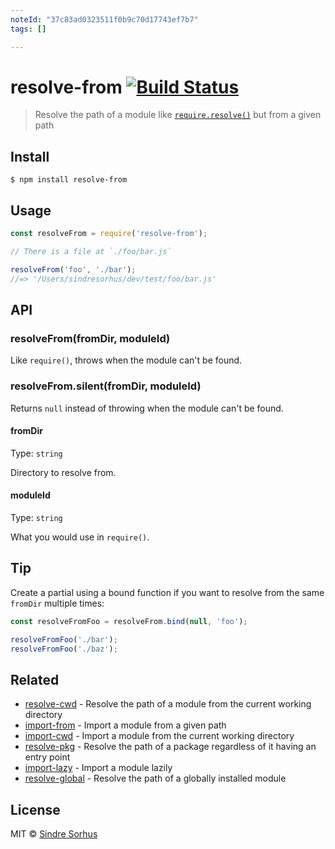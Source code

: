 ```yaml
---
noteId: "37c83ad0323511f0b9c70d17743ef7b7"
tags: []

---
```


# resolve-from [![Build Status](https://travis-ci.org/sindresorhus/resolve-from.svg?branch=master)](https://travis-ci.org/sindresorhus/resolve-from)

> Resolve the path of a module like [`require.resolve()`](https://nodejs.org/api/globals.html#globals_require_resolve) but from a given path


## Install

```
$ npm install resolve-from
```


## Usage

```js
const resolveFrom = require('resolve-from');

// There is a file at `./foo/bar.js`

resolveFrom('foo', './bar');
//=> '/Users/sindresorhus/dev/test/foo/bar.js'
```


## API

### resolveFrom(fromDir, moduleId)

Like `require()`, throws when the module can't be found.

### resolveFrom.silent(fromDir, moduleId)

Returns `null` instead of throwing when the module can't be found.

#### fromDir

Type: `string`

Directory to resolve from.

#### moduleId

Type: `string`

What you would use in `require()`.


## Tip

Create a partial using a bound function if you want to resolve from the same `fromDir` multiple times:

```js
const resolveFromFoo = resolveFrom.bind(null, 'foo');

resolveFromFoo('./bar');
resolveFromFoo('./baz');
```


## Related

- [resolve-cwd](https://github.com/sindresorhus/resolve-cwd) - Resolve the path of a module from the current working directory
- [import-from](https://github.com/sindresorhus/import-from) - Import a module from a given path
- [import-cwd](https://github.com/sindresorhus/import-cwd) - Import a module from the current working directory
- [resolve-pkg](https://github.com/sindresorhus/resolve-pkg) - Resolve the path of a package regardless of it having an entry point
- [import-lazy](https://github.com/sindresorhus/import-lazy) - Import a module lazily
- [resolve-global](https://github.com/sindresorhus/resolve-global) - Resolve the path of a globally installed module


## License

MIT © [Sindre Sorhus](https://sindresorhus.com)
